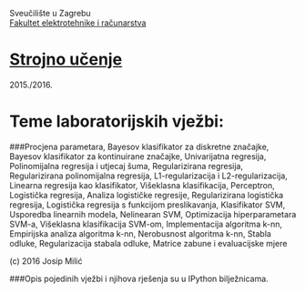 Sveučilište u Zagrebu<br>
<a href="http://www.fer.unizg.hr">Fakultet elektrotehnike i računarstva</a>

# <a href="http://www.fer.unizg.hr/predmet/su">Strojno učenje</a>

2015./2016.

# Teme laboratorijskih vježbi: 
###Procjena parametara, Bayesov klasifikator za diskretne značajke, Bayesov klasifikator za kontinuirane značajke, Univarijatna regresija, Polinomijalna regresija i utjecaj šuma, Regularizirana regresija, Regularizirana polinomijalna regresija, L1-regularizacija i L2-regularizacija, Linearna regresija kao klasifikator, Višeklasna klasifikacija, Perceptron, Logistička regresija, Analiza logističke regresije, Regularizirana logistička regresija, Logistička regresija s funkcijom preslikavanja, Klasifikator SVM, Usporedba linearnih modela, Nelinearan SVM, Optimizacija hiperparametara SVM-a, Višeklasna klasifikacija SVM-om, Implementacija algoritma k-nn, Empirijska analiza algoritma k-nn, Nerobusnost algoritma k-nn, Stabla odluke, Regularizacija stabala odluke, Matrice zabune i evaluacijske mjere   


(c) 2016 Josip Milić
<br>

###Opis pojedinih vježbi i njihova rješenja su u IPython bilježnicama.